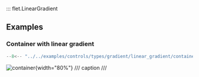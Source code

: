 ::: flet.LinearGradient

## Examples

### Container with linear gradient

```python
--8<-- "../../examples/controls/types/gradient/linear_gradient/container.py"
```

![container](../examples/controls/types/gradient/linear_gradient/media/container.png){width="80%"}
/// caption
///
